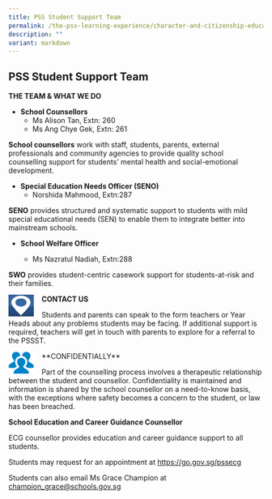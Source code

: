 ```yaml
---
title: PSS Student Support Team
permalink: /the-pss-learning-experience/character-and-citizenship-education/pss-student-support-team/
description: ""
variant: markdown
---
```

## PSS Student Support Team

**THE TEAM &amp; WHAT WE DO**

*   **School Counsellors**
    *   Ms Alison Tan, Extn: 260
    *   Ms Ang Chye Gek, Extn: 261

**School counsellors**&nbsp;work with staff, students, parents, external professionals and community agencies to provide quality school counselling support for students’ mental health and social-emotional development.

*   **Special Education Needs Officer (SENO)**
    *   Norshida Mahmood, Extn:287

**SENO** provides structured and systematic support to students with mild special educational needs (SEN) to enable them to integrate better into mainstream schools.

*   **School Welfare Officer**

    *   Ms Nazratul Nadiah, Extn:288
    

**SWO**&nbsp;provides student-centric casework support for students-at-risk and their families.


<img src="/images/CCE/PSS%20Student%20Support%20Team/Contact%20Us.png" style="width:10%;margin-right:15px;" align="left">
		 
**CONTACT US**
		 
Students and parents can speak to the form teachers or Year Heads about any problems students may be facing. If additional support is required, teachers will get in touch with parents to explore for a referral to the PSSST.

<img src="/images/CCE/PSS%20Student%20Support%20Team/Confidentiality.png" style="width:10%;margin-right:15px;" align="left">
**CONFIDENTIALLY**

Part of the counselling process involves a therapeutic relationship between the student and counsellor. Confidentiality is maintained and information is shared by the school counsellor on a need-to-know basis, with the exceptions where safety becomes a concern to the student, or law has been breached.



**School Education and Career Guidance Counsellor**

ECG counsellor provides education and career guidance support to all students.

Students may request for an appointment at https://go.gov.sg/pssecg 

Students can also email Ms Grace Champion at champion_grace@schools.gov.sg 